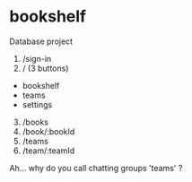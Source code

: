 bookshelf
===============
Database project

1. /sign-in
2. / (3 buttons)
* bookshelf
* teams
* settings
3. /books
4. /book/:bookId
5. /teams
6. /team/:teamId

Ah... why do you call chatting groups 'teams' ?
